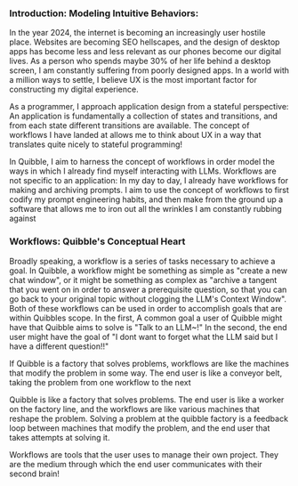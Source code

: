 
### **Introduction: Modeling Intuitive Behaviors:**
In the year 2024, the internet is becoming an increasingly user hostile place. Websites are becoming SEO hellscapes, and the design of desktop apps has become less and less relevant as our phones become our digital lives. As a person who spends maybe 30% of her life behind a desktop screen, I am constantly suffering from poorly designed apps. In a world with a million ways to settle, I believe UX is the most important factor for constructing my digital experience.

As a programmer, I approach application design from a stateful perspective: An application is fundamentally a collection of states and transitions, and from each state different transitions are available. The concept of workflows I have landed at allows me to think about UX in a way that translates quite nicely to stateful programming!

In Quibble, I aim to harness the concept of workflows in order model the ways in which I already find myself interacting with LLMs. Workflows are not specific to an application: In my day to day, I already have workflows for making and archiving prompts. I aim to use the concept of workflows to first codify my prompt engineering habits, and then make from the ground up a software that allows me to iron out all the wrinkles I am constantly rubbing against

### **Workflows: Quibble's Conceptual Heart**
Broadly speaking, a workflow is a series of tasks necessary to achieve a goal. In Quibble, a workflow might be something as simple as "create a new chat window", or it might be something as complex as "archive a tangent that you went on in order to answer a prerequisite question, so that you can go back to your original topic without clogging the LLM's Context Window". Both of these workflows can be used in order to accomplish goals that are within Quibbles scope. In the first, A common goal a user of Quibble might have that Quibble aims to solve is "Talk to an LLM~!" In the second, the end user might have the goal of "I dont want to forget what the LLM said but I have a different question!!"

If Quibble is a factory that solves problems, workflows are like the machines that modify the problem in some way. The end user is like a conveyor belt, taking the problem from one workflow to the next

Quibble is like a factory that solves problems. The end user is like a worker on the factory line, and the workflows are like various machines that reshape the problem. Solving a problem at the quibble factory is a feedback loop between machines that modify the problem, and the end user that takes attempts at solving it. 

Workflows are tools that the user uses to manage their own project. They are the medium through which the end user communicates with their second brain!


